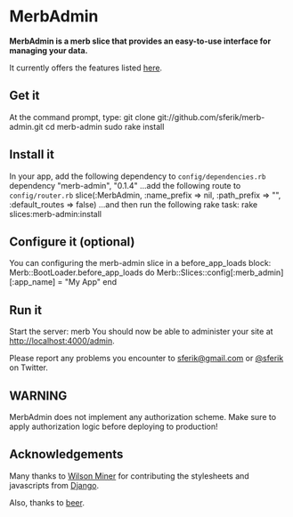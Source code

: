 # MerbAdmin
**MerbAdmin is a merb slice that provides an easy-to-use interface for managing your data.**

It currently offers the features listed [here](http://sferik.tadalist.com/lists/1352791/public).
## Get it
At the command prompt, type:
    git clone git://github.com/sferik/merb-admin.git
    cd merb-admin
    sudo rake install
## Install it
In your app, add the following dependency to `config/dependencies.rb`
    dependency "merb-admin", "0.1.4"
...add the following route to `config/router.rb`
    slice(:MerbAdmin, :name_prefix => nil, :path_prefix => "", :default_routes => false)
...and then run the following rake task:
    rake slices:merb-admin:install
## Configure it (optional)
You can configuring the merb-admin slice in a before_app_loads block:
    Merb::BootLoader.before_app_loads do
      Merb::Slices::config[:merb_admin][:app_name] = "My App"
    end
## Run it
Start the server:
    merb
You should now be able to administer your site at [http://localhost:4000/admin](http://localhost:4000/admin).

Please report any problems you encounter to <sferik@gmail.com> or [@sferik](http://twitter.com/home/?status=@sferik%20) on Twitter.
## WARNING
MerbAdmin does not implement any authorization scheme. Make sure to apply authorization logic before deploying to production!
## Acknowledgements
Many thanks to [Wilson Miner](http://www.wilsonminer.com/) for contributing the stylesheets and javascripts from [Django](http://www.djangoproject.com/).

Also, thanks to [beer](http://www.anchorbrewing.com/).
